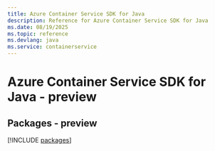 ```yaml
---
title: Azure Container Service SDK for Java
description: Reference for Azure Container Service SDK for Java
ms.date: 08/19/2025
ms.topic: reference
ms.devlang: java
ms.service: containerservice
---
```

# Azure Container Service SDK for Java - preview
## Packages - preview
[!INCLUDE [packages](container-service-index.md)]